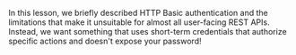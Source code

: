 In this lesson, we briefly described HTTP Basic authentication and the limitations that make it unsuitable for almost all user-facing REST APIs. Instead, we want something that uses short-term credentials that authorize specific actions and doesn't expose your password!
